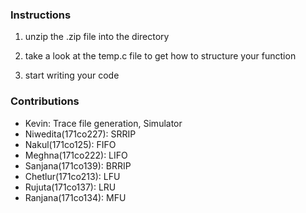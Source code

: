 ### Instructions

1. unzip the .zip file into the directory

2. take a look at the temp.c file to get how to structure your function

3. start writing your code

### Contributions

- Kevin: Trace file generation, Simulator
- Niwedita(171co227): SRRIP
- Nakul(171co125): FIFO
- Meghna(171co222): LIFO
- Sanjana(171co139): BRRIP
- Chetlur(171co213): LFU
- Rujuta(171co137): LRU 
- Ranjana(171co134): MFU